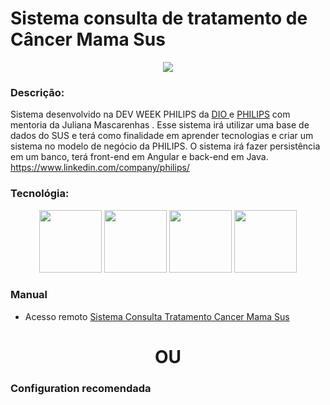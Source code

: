 # Sistema consulta de tratamento de Câncer Mama Sus
<div align = 'center'>
   <img src= 'http://www.pedroeduardo.com.br/img-github/logo-philis.png' >
</div>

### Descrição:
Sistema desenvolvido na DEV WEEK PHILIPS da  <a href="https://www.linkedin.com/school/digitalinnovation-one/"> DIO </a>  e <a href="https://www.linkedin.com/company/philips/"> PHILIPS</a>  com mentoria da Juliana Mascarenhas . Esse sistema irá utilizar uma base de dados do SUS e terá como finalidade em aprender tecnologias e criar um sistema no modelo de negócio da PHILIPS. O sistema irá fazer persistência em um banco, terá front-end em Angular e back-end em  Java.
https://www.linkedin.com/company/philips/
### Tecnológia:
<div align = 'center'>
  <img width =' 100px ' src="https://cdn.jsdelivr.net/gh/devicons/devicon/icons/angularjs/angularjs-original.svg" />
  <img width =' 100px ' src="https://cdn.jsdelivr.net/gh/devicons/devicon/icons/java/java-original.svg" />
  <img width =' 100px ' src="https://cdn.jsdelivr.net/gh/devicons/devicon/icons/spring/spring-original.svg" />
  <img width =' 100px ' src="https://cdn.jsdelivr.net/gh/devicons/devicon/icons/mysql/mysql-original.svg" />
</div>

### Manual

* Acesso remoto
  <a href="www.pedroeduardo.com.br/sistema-consulta-tratamento-cancer-mama-sus"> Sistema Consulta Tratamento Cancer Mama Sus</a>
<div align = 'center'>
   <h1> OU </h1>
</div>

### Configuration recomendada


